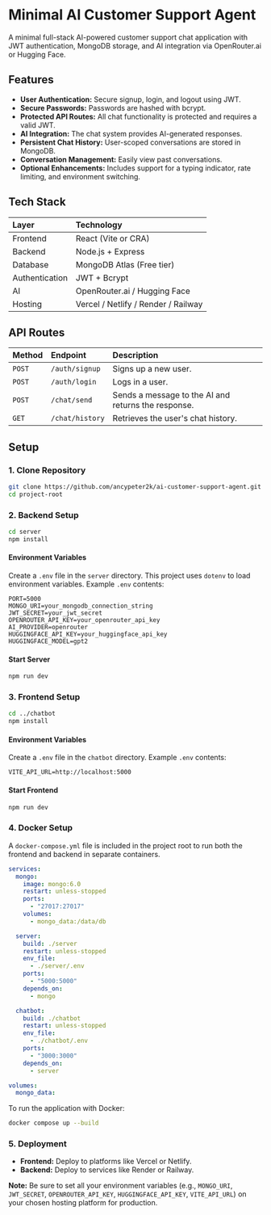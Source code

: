# Minimal AI Customer Support Agent

A minimal full-stack AI-powered customer support chat application with JWT authentication, MongoDB storage, and AI integration via OpenRouter.ai or Hugging Face.

## Features

*   **User Authentication:** Secure signup, login, and logout using JWT.
*   **Secure Passwords:** Passwords are hashed with bcrypt.
*   **Protected API Routes:** All chat functionality is protected and requires a valid JWT.
*   **AI Integration:** The chat system provides AI-generated responses.
*   **Persistent Chat History:** User-scoped conversations are stored in MongoDB.
*   **Conversation Management:** Easily view past conversations.
*   **Optional Enhancements:** Includes support for a typing indicator, rate limiting, and environment switching.

## Tech Stack

| Layer          | Technology               |
| :------------- | :----------------------- |
| Frontend       | React (Vite or CRA)      |
| Backend        | Node.js + Express        |
| Database       | MongoDB Atlas (Free tier)|
| Authentication | JWT + Bcrypt             |
| AI             | OpenRouter.ai / Hugging Face |
| Hosting        | Vercel / Netlify / Render / Railway |

## API Routes

| Method | Endpoint        | Description                                |
| :----- | :-------------- | :----------------------------------------- |
| `POST`   | `/auth/signup`    | Signs up a new user.                       |
| `POST`   | `/auth/login`     | Logs in a user.                            |
| `POST`   | `/chat/send`      | Sends a message to the AI and returns the response. |
| `GET`    | `/chat/history`   | Retrieves the user's chat history.         |

## Setup

### 1. Clone Repository

```bash
git clone https://github.com/ancypeter2k/ai-customer-support-agent.git
cd project-root
```

### 2. Backend Setup

```bash
cd server
npm install
```

#### Environment Variables

Create a `.env` file in the `server` directory. This project uses `dotenv` to load environment variables. Example `.env` contents:

```
PORT=5000
MONGO_URI=your_mongodb_connection_string
JWT_SECRET=your_jwt_secret
OPENROUTER_API_KEY=your_openrouter_api_key
AI_PROVIDER=openrouter
HUGGINGFACE_API_KEY=your_huggingface_api_key
HUGGINGFACE_MODEL=gpt2
```

#### Start Server

```bash
npm run dev
```

### 3. Frontend Setup

```bash
cd ../chatbot
npm install
```

#### Environment Variables

Create a `.env` file in the `chatbot` directory. Example `.env` contents:

```
VITE_API_URL=http://localhost:5000
```

#### Start Frontend

```bash
npm run dev
```

### 4. Docker Setup

A `docker-compose.yml` file is included in the project root to run both the frontend and backend in separate containers.

```yaml
services:
  mongo:
    image: mongo:6.0
    restart: unless-stopped
    ports:
      - "27017:27017"
    volumes:
      - mongo_data:/data/db

  server:
    build: ./server
    restart: unless-stopped
    env_file:
      - ./server/.env
    ports:
      - "5000:5000"
    depends_on:
      - mongo

  chatbot:
    build: ./chatbot
    restart: unless-stopped
    env_file:
      - ./chatbot/.env
    ports:
      - "3000:3000"
    depends_on:
      - server

volumes:
  mongo_data:
```

To run the application with Docker:

```bash
docker compose up --build
```

### 5. Deployment

*   **Frontend:** Deploy to platforms like Vercel or Netlify.
*   **Backend:** Deploy to services like Render or Railway.

**Note:** Be sure to set all your environment variables (e.g., `MONGO_URI`, `JWT_SECRET`, `OPENROUTER_API_KEY`, `HUGGINGFACE_API_KEY`, `VITE_API_URL`) on your chosen hosting platform for production.